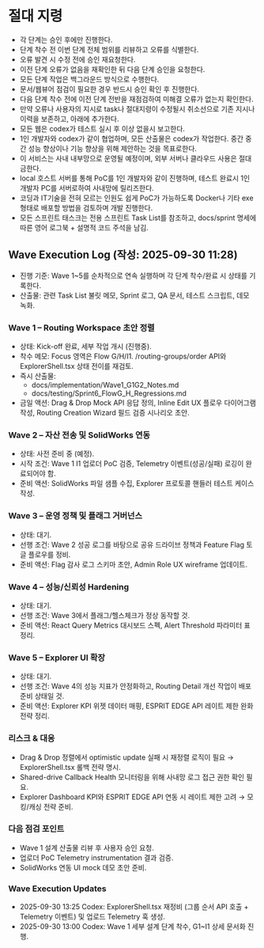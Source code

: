 # 절대 지령
- 각 단계는 승인 후에만 진행한다.
- 단계 착수 전 이번 단계 전체 범위를 리뷰하고 오류를 식별한다.
- 오류 발견 시 수정 전에 승인 재요청한다.
- 이전 단계 오류가 없음을 재확인한 뒤 다음 단계 승인을 요청한다.
- 모든 단계 작업은 백그라운드 방식으로 수행한다.
- 문서/웹뷰어 점검이 필요한 경우 반드시 승인 확인 후 진행한다.
- 다음 단계 착수 전에 이전 단계 전반을 재점검하여 미해결 오류가 없는지 확인한다.
- 만약 오류나 사용자의 지시로 task나 절대지령이 수정될시 취소선으로 기존 지시나 이력을 보존하고, 아래에 추가한다.
- 모든 웹은 codex가 테스트 실시 후 이상 없을시 보고한다.
- 1인 개발자와 codex가 같이 협업하며, 모든 산출물은 codex가 작업한다. 중간 중간 성능 향상이나 기능 향상을 위해 제안하는 것을 목표로한다.
- 이 서비스는 사내 내부망으로 운영될 예정이며, 외부 서버나 클라우드 사용은 절대 금한다.
- local 호스트 서버를 통해 PoC를 1인 개발자와 같이 진행하며, 테스트 완료시 1인 개발자 PC를 서버로하여 사내망에 릴리즈한다.
- 코딩과 IT기술을 전혀 모르는 인원도 쉽게 PoC가 가능하도록 Docker나 기타 exe 형태로 배포할 방법을 검토하며 개발 진행한다.
- 모든 스프린트 태스크는 전용 스프린트 Task List를 참조하고, docs/sprint 명세에 따른 영어 로그북 + 설명적 코드 주석을 남김.

## Wave Execution Log (작성: 2025-09-30 11:28)
- 진행 기준: Wave 1~5를 순차적으로 연속 실행하며 각 단계 착수/완료 시 상태를 기록한다.
- 산출물: 관련 Task List 불릿 메모, Sprint 로그, QA 문서, 테스트 스크립트, 데모 녹화.

### Wave 1 – Routing Workspace 초안 정렬
- 상태: Kick-off 완료, 세부 작업 개시 (진행중).
- 착수 메모: Focus 영역은 Flow G/H/I1. /routing-groups/order API와 ExplorerShell.tsx 상태 전이를 재검토.
- 즉시 산출물:
  - docs/implementation/Wave1_G1G2_Notes.md
  - docs/testing/Sprint6_FlowG_H_Regressions.md
- 금일 액션: Drag & Drop Mock API 응답 정의, Inline Edit UX 플로우 다이어그램 작성, Routing Creation Wizard 필드 검증 시나리오 초안.

### Wave 2 – 자산 전송 및 SolidWorks 연동
- 상태: 사전 준비 중 (예정).
- 시작 조건: Wave 1 I1 업로더 PoC 검증, Telemetry 이벤트(성공/실패) 로깅이 완료되어야 함.
- 준비 액션: SolidWorks 파일 샘플 수집, Explorer 프로토콜 핸들러 테스트 케이스 작성.

### Wave 3 – 운영 정책 및 플래그 거버넌스
- 상태: 대기.
- 선행 조건: Wave 2 성공 로그를 바탕으로 공유 드라이브 정책과 Feature Flag 토글 플로우를 정비.
- 준비 액션: Flag 감사 로그 스키마 초안, Admin Role UX wireframe 업데이트.

### Wave 4 – 성능/신뢰성 Hardening
- 상태: 대기.
- 선행 조건: Wave 3에서 플래그/헬스체크가 정상 동작할 것.
- 준비 액션: React Query Metrics 대시보드 스펙, Alert Threshold 파라미터 표 정리.

### Wave 5 – Explorer UI 확장
- 상태: 대기.
- 선행 조건: Wave 4의 성능 지표가 안정화하고, Routing Detail 개선 작업이 배포 준비 상태일 것.
- 준비 액션: Explorer KPI 위젯 데이터 매핑, ESPRIT EDGE API 레이트 제한 완화 전략 정리.

### 리스크 & 대응
- Drag & Drop 정렬에서 optimistic update 실패 시 재정렬 로직이 필요 → ExplorerShell.tsx 롤백 전략 명시.
- Shared-drive Callback Health 모니터링을 위해 사내망 로그 접근 권한 확인 필요.
- Explorer Dashboard KPI와 ESPRIT EDGE API 연동 시 레이트 제한 고려 → 모킹/캐싱 전략 준비.

### 다음 점검 포인트
- Wave 1 설계 산출물 리뷰 후 사용자 승인 요청.
- 업로더 PoC Telemetry instrumentation 결과 검증.
- SolidWorks 연동 UI mock 데모 초안 준비.
### Wave Execution Updates
- 2025-09-30 13:25 Codex: ExplorerShell.tsx 재정비 (그룹 순서 API 호출 + Telemetry 이벤트) 및 업로드 Telemetry 훅 생성.
- 2025-09-30 13:00 Codex: Wave 1 세부 설계 단계 착수, G1~I1 상세 문서화 진행.
